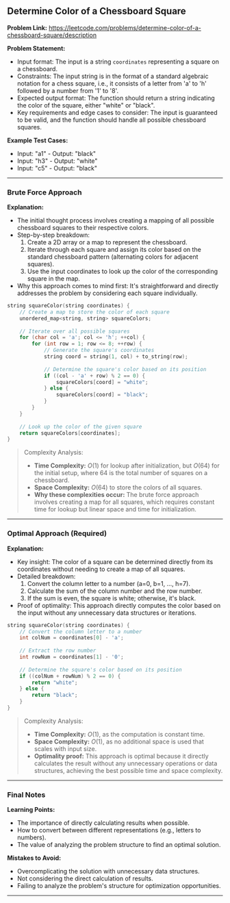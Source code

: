 ## Determine Color of a Chessboard Square
**Problem Link:** https://leetcode.com/problems/determine-color-of-a-chessboard-square/description

**Problem Statement:**
- Input format: The input is a string `coordinates` representing a square on a chessboard.
- Constraints: The input string is in the format of a standard algebraic notation for a chess square, i.e., it consists of a letter from 'a' to 'h' followed by a number from '1' to '8'.
- Expected output format: The function should return a string indicating the color of the square, either "white" or "black".
- Key requirements and edge cases to consider: The input is guaranteed to be valid, and the function should handle all possible chessboard squares.

**Example Test Cases:**
- Input: "a1" - Output: "black"
- Input: "h3" - Output: "white"
- Input: "c5" - Output: "black"

---

### Brute Force Approach

**Explanation:**
- The initial thought process involves creating a mapping of all possible chessboard squares to their respective colors.
- Step-by-step breakdown:
  1. Create a 2D array or a map to represent the chessboard.
  2. Iterate through each square and assign its color based on the standard chessboard pattern (alternating colors for adjacent squares).
  3. Use the input coordinates to look up the color of the corresponding square in the map.
- Why this approach comes to mind first: It's straightforward and directly addresses the problem by considering each square individually.

```cpp
string squareColor(string coordinates) {
    // Create a map to store the color of each square
    unordered_map<string, string> squareColors;
    
    // Iterate over all possible squares
    for (char col = 'a'; col <= 'h'; ++col) {
        for (int row = 1; row <= 8; ++row) {
            // Generate the square's coordinates
            string coord = string(1, col) + to_string(row);
            
            // Determine the square's color based on its position
            if ((col - 'a' + row) % 2 == 0) {
                squareColors[coord] = "white";
            } else {
                squareColors[coord] = "black";
            }
        }
    }
    
    // Look up the color of the given square
    return squareColors[coordinates];
}
```

> Complexity Analysis:
> - **Time Complexity:** $O(1)$ for lookup after initialization, but $O(64)$ for the initial setup, where $64$ is the total number of squares on a chessboard.
> - **Space Complexity:** $O(64)$ to store the colors of all squares.
> - **Why these complexities occur:** The brute force approach involves creating a map for all squares, which requires constant time for lookup but linear space and time for initialization.

---

### Optimal Approach (Required)

**Explanation:**
- Key insight: The color of a square can be determined directly from its coordinates without needing to create a map of all squares.
- Detailed breakdown:
  1. Convert the column letter to a number (a=0, b=1, ..., h=7).
  2. Calculate the sum of the column number and the row number.
  3. If the sum is even, the square is white; otherwise, it's black.
- Proof of optimality: This approach directly computes the color based on the input without any unnecessary data structures or iterations.

```cpp
string squareColor(string coordinates) {
    // Convert the column letter to a number
    int colNum = coordinates[0] - 'a';
    
    // Extract the row number
    int rowNum = coordinates[1] - '0';
    
    // Determine the square's color based on its position
    if ((colNum + rowNum) % 2 == 0) {
        return "white";
    } else {
        return "black";
    }
}
```

> Complexity Analysis:
> - **Time Complexity:** $O(1)$, as the computation is constant time.
> - **Space Complexity:** $O(1)$, as no additional space is used that scales with input size.
> - **Optimality proof:** This approach is optimal because it directly calculates the result without any unnecessary operations or data structures, achieving the best possible time and space complexity.

---

### Final Notes

**Learning Points:**
- The importance of directly calculating results when possible.
- How to convert between different representations (e.g., letters to numbers).
- The value of analyzing the problem structure to find an optimal solution.

**Mistakes to Avoid:**
- Overcomplicating the solution with unnecessary data structures.
- Not considering the direct calculation of results.
- Failing to analyze the problem's structure for optimization opportunities.

---
